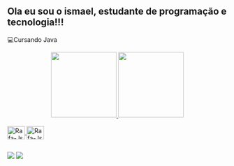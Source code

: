 ## Ola eu sou o ismael, estudante de programação e tecnologia!!!
💻Cursando Java

<div align="center">
  <a href="https://github.com/ismaelfaria">
  <img height="150em" src="https://github-readme-stats.vercel.app/api?username=ismaelfaria&show_icons=true&theme=dark&include_all_commits=true&count_private=true"/>
  <img height="150em" src="https://github-readme-stats.vercel.app/api/top-langs/?username=ismaelfaria&layout=compact&langs_count=7&theme=dark"/>
</div>
<div style="display: inline_block"><br>
  <img align="center" alt="Rafa-Js" height="30" width="40" src="https://cdn.jsdelivr.net/gh/devicons/devicon/icons/java/java-plain-wordmark.svg" />
  <img align="center" alt="Rafa-Js" height="30" width="40" src="https://www.bing.com/images/search?view=detailV2&ccid=TKEzJMCq&id=EEEE42F9C5916749E4071FD38D152213928F2CCD&thid=OIP.TKEzJMCqUx0hImlLjrN9uQHaHa&mediaurl=https%3a%2f%2ficonape.com%2fwp-content%2fpng_logo_vector%2fc.png&cdnurl=https%3a%2f%2fth.bing.com%2fth%2fid%2fR.4ca13324c0aa531d2122694b8eb37db9%3frik%3dzSyPkhMiFY3THw%26pid%3dImgRaw%26r%3d0&exph=600&expw=600&q=icon+do+c%23+svg&simid=608023015824893637&FORM=IRPRST&ck=611B420E1727B8B677C9FFDCE2D9E690&selectedIndex=2&ajaxhist=0&ajaxserp=0" />
</div>
  
  ##

<div> 
  <a href="https://www.instagram.com/ismaellima_br/" target="_blank"><img src="https://img.shields.io/badge/-Instagram-%23E4405F?style=for-the-badge&logo=instagram&logoColor=white" target="_blank"></a>
 <a href="https://discord.gg/3urv5adu" target="_blank"><img src="https://img.shields.io/badge/Discord-7289DA?style=for-the-badge&logo=discord&logoColor=white" target="_blank"></a>  
 
 
</div>
